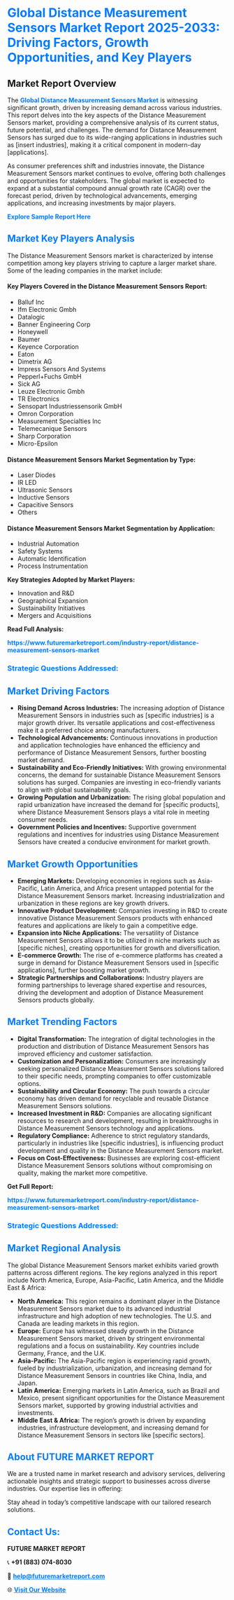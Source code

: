 <h1 style="color: #007BFF;">Global Distance Measurement Sensors Market Report 2025-2033: Driving Factors, Growth Opportunities, and Key Players</h1>

<section id="overview">
<h2>Market Report Overview</h2>
<p>The <a href="https://www.futuremarketreport.com/industry-report/distance-measurement-sensors-market" style="color: #007BFF; text-decoration: none;"><strong>Global Distance Measurement Sensors Market</strong></a> is witnessing significant growth, driven by increasing demand across various industries. This report delves into the key aspects of the Distance Measurement Sensors market, providing a comprehensive analysis of its current status, future potential, and challenges. The demand for Distance Measurement Sensors has surged due to its wide-ranging applications in industries such as [insert industries], making it a critical component in modern-day [applications].</p>
<p>As consumer preferences shift and industries innovate, the Distance Measurement Sensors market continues to evolve, offering both challenges and opportunities for stakeholders. The global market is expected to expand at a substantial compound annual growth rate (CAGR) over the forecast period, driven by technological advancements, emerging applications, and increasing investments by major players.</p>
</section>

<section id="overview">
<p><a href="https://www.futuremarketreport.com/request-sample/reportId=76902" style="color: #007BFF; text-decoration: none;"><strong>Explore Sample Report Here</strong></a></p>
</section>

<section id="key-players">
<h2 style="color: #007BFF;">Market Key Players Analysis</h2>
<p>The Distance Measurement Sensors market is characterized by intense competition among key players striving to capture a larger market share. Some of the leading companies in the market include:</p>
<h4>Key Players Covered in the Distance Measurement Sensors Report:</h4>
<ul><li>Balluf Inc</li><li>Ifm Electronic Gmbh</li><li>Datalogic</li><li>Banner Engineering Corp</li><li>Honeywell</li><li>Baumer</li><li>Keyence Corporation</li><li>Eaton</li><li>Dimetrix AG</li><li>Impress Sensors And Systems</li><li>Pepperl+Fuchs GmbH</li><li>Sick AG</li><li>Leuze Electronic Gmbh</li><li>TR Electronics</li><li>Sensopart Industriessensorik GmbH</li><li>Omron Corporation</li><li>Measurement Specialties Inc</li><li>Telemecanique Sensors</li><li>Sharp Corporation</li><li>Micro-Epsilon</li></ul>
<h4>Distance Measurement Sensors Market Segmentation by Type:</h4>
<ul><li>Laser Diodes</li><li>IR LED</li><li>Ultrasonic Sensors</li><li>Inductive Sensors</li><li>Capacitive Sensors</li><li>Others</li></ul>

<h4>Distance Measurement Sensors Market Segmentation by Application:</h4>
<ul><li>Industrial Automation</li><li>Safety Systems</li><li>Automatic Identification</li><li>Process Instrumentation</li></ul>
<p><strong>Key Strategies Adopted by Market Players:</strong></p>
<ul>
<li>Innovation and R&D</li>
<li>Geographical Expansion</li>
<li>Sustainability Initiatives</li>
<li>Mergers and Acquisitions</li>
</ul>
</section>

<section>
<p><strong>Read Full Analysis: </strong></p><a href="https://www.futuremarketreport.com/industry-report/distance-measurement-sensors-market" style="color: #007BFF; text-decoration: none;"><strong>https://www.futuremarketreport.com/industry-report/distance-measurement-sensors-market</strong></a>
<h3 style="color: #007BFF;">Strategic Questions Addressed:</h3>
</section>

<section id="driving-factors">
<h2 style="color: #007BFF;">Market Driving Factors</h2>
<ul>
<li><strong>Rising Demand Across Industries:</strong> The increasing adoption of Distance Measurement Sensors in industries such as [specific industries] is a major growth driver. Its versatile applications and cost-effectiveness make it a preferred choice among manufacturers.</li>
<li><strong>Technological Advancements:</strong> Continuous innovations in production and application technologies have enhanced the efficiency and performance of Distance Measurement Sensors, further boosting market demand.</li>
<li><strong>Sustainability and Eco-Friendly Initiatives:</strong> With growing environmental concerns, the demand for sustainable Distance Measurement Sensors solutions has surged. Companies are investing in eco-friendly variants to align with global sustainability goals.</li>
<li><strong>Growing Population and Urbanization:</strong> The rising global population and rapid urbanization have increased the demand for [specific products], where Distance Measurement Sensors plays a vital role in meeting consumer needs.</li>
<li><strong>Government Policies and Incentives:</strong> Supportive government regulations and incentives for industries using Distance Measurement Sensors have created a conducive environment for market growth.</li>
</ul>
</section>

<section id="growth-opportunities">
<h2 style="color: #007BFF;">Market Growth Opportunities</h2>
<ul>
<li><strong>Emerging Markets:</strong> Developing economies in regions such as Asia-Pacific, Latin America, and Africa present untapped potential for the Distance Measurement Sensors market. Increasing industrialization and urbanization in these regions are key growth drivers.</li>
<li><strong>Innovative Product Development:</strong> Companies investing in R&D to create innovative Distance Measurement Sensors products with enhanced features and applications are likely to gain a competitive edge.</li>
<li><strong>Expansion into Niche Applications:</strong> The versatility of Distance Measurement Sensors allows it to be utilized in niche markets such as [specific niches], creating opportunities for growth and diversification.</li>
<li><strong>E-commerce Growth:</strong> The rise of e-commerce platforms has created a surge in demand for Distance Measurement Sensors used in [specific applications], further boosting market growth.</li>
<li><strong>Strategic Partnerships and Collaborations:</strong> Industry players are forming partnerships to leverage shared expertise and resources, driving the development and adoption of Distance Measurement Sensors products globally.</li>
</ul>
</section>

<section id="trending-factors">
<h2 style="color: #007BFF;">Market Trending Factors</h2>
<ul>
<li><strong>Digital Transformation:</strong> The integration of digital technologies in the production and distribution of Distance Measurement Sensors has improved efficiency and customer satisfaction.</li>
<li><strong>Customization and Personalization:</strong> Consumers are increasingly seeking personalized Distance Measurement Sensors solutions tailored to their specific needs, prompting companies to offer customizable options.</li>
<li><strong>Sustainability and Circular Economy:</strong> The push towards a circular economy has driven demand for recyclable and reusable Distance Measurement Sensors solutions.</li>
<li><strong>Increased Investment in R&D:</strong> Companies are allocating significant resources to research and development, resulting in breakthroughs in Distance Measurement Sensors technology and applications.</li>
<li><strong>Regulatory Compliance:</strong> Adherence to strict regulatory standards, particularly in industries like [specific industries], is influencing product development and quality in the Distance Measurement Sensors market.</li>
<li><strong>Focus on Cost-Effectiveness:</strong> Businesses are exploring cost-efficient Distance Measurement Sensors solutions without compromising on quality, making the market more competitive.</li>
</ul>
</section>

<section>
<p><strong>Get Full Report: </strong></p><a href="https://www.futuremarketreport.com/industry-report/distance-measurement-sensors-market" style="color: #007BFF; text-decoration: none;"><strong>https://www.futuremarketreport.com/industry-report/distance-measurement-sensors-market</strong></a>
<h3 style="color: #007BFF;">Strategic Questions Addressed:</h3>
</section>


<section id="regional-analysis">
<h2 style="color: #007BFF;">Market Regional Analysis</h2>
<p>The global Distance Measurement Sensors market exhibits varied growth patterns across different regions. The key regions analyzed in this report include North America, Europe, Asia-Pacific, Latin America, and the Middle East & Africa:</p>
<ul>
<li><strong>North America:</strong> This region remains a dominant player in the Distance Measurement Sensors market due to its advanced industrial infrastructure and high adoption of new technologies. The U.S. and Canada are leading markets in this region.</li>
<li><strong>Europe:</strong> Europe has witnessed steady growth in the Distance Measurement Sensors market, driven by stringent environmental regulations and a focus on sustainability. Key countries include Germany, France, and the U.K.</li>
<li><strong>Asia-Pacific:</strong> The Asia-Pacific region is experiencing rapid growth, fueled by industrialization, urbanization, and increasing demand for Distance Measurement Sensors in countries like China, India, and Japan.</li>
<li><strong>Latin America:</strong> Emerging markets in Latin America, such as Brazil and Mexico, present significant opportunities for the Distance Measurement Sensors market, supported by growing industrial activities and investments.</li>
<li><strong>Middle East & Africa:</strong> The region’s growth is driven by expanding industries, infrastructure development, and increasing demand for Distance Measurement Sensors in sectors like [specific sectors].</li>
</ul>
</section>

<footer>
<h2 style="color: #007BFF;">About FUTURE MARKET REPORT</h2>
<p>We are a trusted name in market research and advisory services, delivering actionable insights and strategic support to businesses across diverse industries. Our expertise lies in offering:</p>

<p>Stay ahead in today’s competitive landscape with our tailored research solutions.</p>

<h2 style="color: #007BFF;">Contact Us:</h2>
<p><strong>FUTURE MARKET REPORT</strong></p>
<p>📞 <strong>+91 (883) 074-8030</strong></p>
<p>📧 <strong><a href="mailto:help@futuremarketreport.com" style="color: #007BFF;">help@futuremarketreport.com</a></strong></p>
<p>🌐 <strong><a href="https://www.futuremarketreport.com/" style="color: #007BFF;">Visit Our Website</a></strong></p>
</footer>